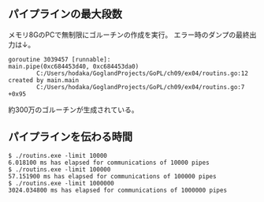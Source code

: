 ## パイプラインの最大段数
メモリ8GのPCで無制限にゴルーチンの作成を実行。
エラー時のダンプの最終出力は↓。
```
goroutine 3039457 [runnable]:
main.pipe(0xc684453d40, 0xc684453da0)
        C:/Users/hodaka/GoglandProjects/GoPL/ch09/ex04/routins.go:12
created by main.main
        C:/Users/hodaka/GoglandProjects/GoPL/ch09/ex04/routins.go:7 +0x95
```
約300万のゴルーチンが生成されている。

## パイプラインを伝わる時間
```
$ ./routins.exe -limit 10000
6.018100 ms has elapsed for communications of 10000 pipes
$ ./routins.exe -limit 100000
57.151900 ms has elapsed for communications of 100000 pipes
$ ./routins.exe -limit 1000000
3024.034800 ms has elapsed for communications of 1000000 pipes
```
